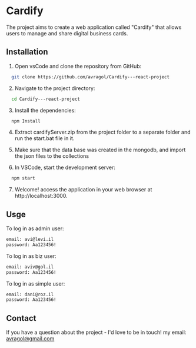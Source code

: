 
# Cardify

The project aims to create a web application called "Cardify" that allows users to manage and share digital business cards.



## Installation

1. Open vsCode and clone the repository from GitHub:

```bash
  git clone https://github.com/avragol/Cardify---react-project
```
2. Navigate to the project directory:

```bash
  cd Cardify---react-project
```
3. Install the dependencies:

```bash
  npm Install
```
4. Extract cardifyServer.zip from the project folder to a separate folder and run the start.bat file in it.

5. Make sure that the data base was created in the mongodb, and import the json files to the collections

6. In VSCode, start the development server:

```bash
  npm start
```

7. Welcome! access the application in your web browser at http://localhost:3000.

    
## Usge

To log in as admin user:

```bash
email: avi@levi.il
password: Aa123456!
```

To log in as biz user:

```bash
email: aviv@gol.il
password: Aa123456!
```

To log in as simple user:

```bash
email: dani@roz.il
password: Aa123456!
```

## Contact

If you have a question about the project - I'd love to be in touch!
my email: avragol@gmail.com